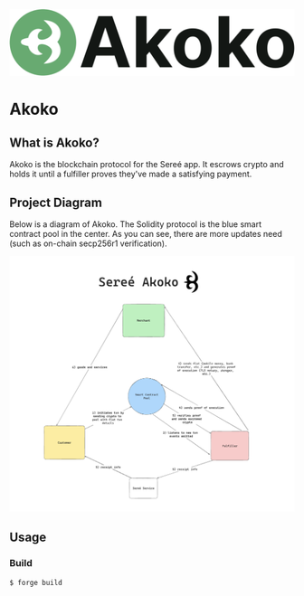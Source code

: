 ![](akoko.svg)
# Akoko

## What is Akoko?
Akoko is the blockchain protocol for the Sereé app. It escrows crypto and holds it until a fulfiller proves they've made a satisfying payment. 

## Project Diagram
Below is a diagram of Akoko. The Solidity protocol is the blue smart contract pool in the center. As you can see, there are more updates need (such as on-chain secp256r1 verification).

![](akoko.png)

## Usage

### Build

```shell
$ forge build
```